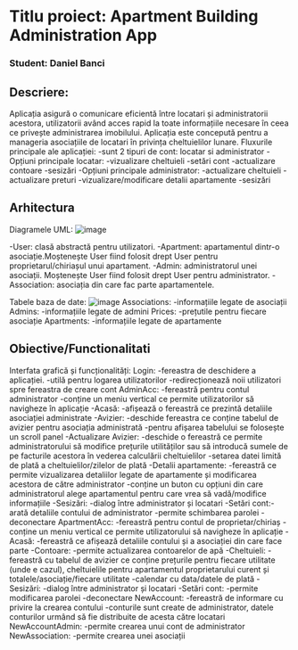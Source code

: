 # Titlu proiect: Apartment Building Administration App
### Student: Daniel Banci

## Descriere:
  Aplicația asigură o comunicare eficientă între locatari și administratorii acestora, utilizatorii având acces rapid la toate 
  informațiile necesare în ceea ce privește administrarea imobilului. 
  Aplicația este concepută pentru a manageria asociațiile de locatari în privința
  cheltuielilor lunare.
  Fluxurile principale ale aplicației:
    -sunt 2 tipuri de cont: locatar si administrator
    -Opțiuni principale locatar:
        -vizualizare cheltuieli
        -setări cont
        -actualizare contoare
        -sesizări
    -Opțiuni principale administrator:
        -actualizare cheltuieli
        -actualizare preturi
        -vizualizare/modificare detalii apartamente
        -sesizări

## Arhitectura
  Diagramele UML: ![image](https://user-images.githubusercontent.com/93344852/210967885-5ee70ce4-2ac7-43e9-8b54-6ffee8d43c1e.png)
  
  -User: clasă abstractă pentru utilizatori. 
  -Apartment: apartamentul dintr-o asociație.Moștenește User fiind folosit drept User pentru proprietarul/chiriașul unui apartament.
  -Admin: administratorul unei asociații. Moștenește User fiind folosit drept User pentru administrator.
  -Association: asociația din care fac parte apartamentele.
  
 Tabele baza de date: ![image](https://user-images.githubusercontent.com/93344852/210970248-5f6a1b5b-6e90-4534-9f94-2755b42b95c8.png)
  Associations: -informațiile legate de asociații
  Admins: -informațiile legate de admini
  Prices: -prețutile pentru fiecare asociație
  Apartments: -informațiile legate de apartamente
  

## Obiective/Functionalitati
  Interfata grafică și funcționalități:
    Login: -fereastra de deschidere a aplicației.
            -utilă pentru logarea utilizatorilor
            -redirecționează noii utilizatori spre fereastra de creare cont
    AdminAcc: -fereastră pentru contul administrator
      -conține un meniu vertical ce permite utilizatorilor să navigheze în aplicație
          -Acasă: -afișează o fereastră ce prezintă detaliile asociației administrate
          -Avizier: -deschide fereastra ce conține tabelul de avizier pentru asociația administrată
                  -pentru afișarea tabelului se folosește un scroll panel
          -Actualizare Avizier: -deschide o fereastră ce permite administratorului să modifice prețurile utilităților sau să introducă 
                          sumele de pe facturile acestora în vederea calculării cheltuielilor
                          -setarea datei limită de plată a cheltuielilor/zilelor de plată
          -Detalii apartamente: -fereastră ce permite vizualizarea detaliilor legate de apartamente și modificarea acestora de către administrator
                          -conține un buton cu opțiuni din care administratorul alege apartamentul pentru care vrea să vadă/modifice informațiile
          -Sesizări: -dialog între administrator și locatari
          -Setări cont:-arată detaliile contului de administrator
                      -permite schimbarea parolei
                      -deconectare
    ApartmentAcc: -fereastră pentru contul de proprietar/chiriaș
                -conține un meniu vertical ce permite utilizatorului să navigheze în aplicație
                    -Acasă: -fereastră ce afișează detaliile contului și a asociației din care face parte
                    -Contoare: -permite actualizarea contoarelor de apă
                    -Cheltuieli: -fereastră cu tabelul de avizier ce conține prețurile pentru fiecare utilitate (unde e cazul),
                            cheltuielile pentru apartamentul proprietarului curent și totalele/asociație/fiecare utilitate
                            -calendar cu data/datele de plată
                    -Sesizări: -dialog între administrator și locatari
                    -Setări cont: -permite modificarea parolei
                                -deconectare
    NewAccount: -fereastră de informare cu privire la crearea contului
                -conturile sunt create de administrator, datele conturilor urmând să fie distribuite de acesta către locatari
    NewAccountAdmin: -permite crearea unui cont de administrator
      NewAssociation: -permite crearea unei asociații
